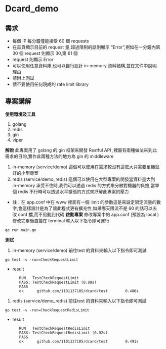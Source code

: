 # Dcard_demo

## 需求
- 每個 IP 每分鐘僅能接受 60 個 requests
- 在首頁顯示目前的 request 量,超過限制的話則顯示 “Error”,例如在一分鐘內第 30 個 request 則顯示 30,第 61 個
- request 則顯示 Error
- 可以使用任意資料庫,也可以自行設計 in-memory 資料結構,並在文件中說明理由
- 請附上測試
- 請不要使用任何現成的 rate limit library

## 專案講解
**使用環境及工具**

1. golang
2. redis
3. gin
4. viper

**解說**
此專案用了 golang  的 gin 框架來開發 Restful API ,裡面有兩種做法來到此需求的目的,實作此兩種方法的地方為 gin 的 middleware

1. in-memory (service/demo) 這個可以使用在需求較沒有這麼大只需要單機就好的小型專案
2. redis (service/demo_redis) 這個可以使用在大型專案的開發當資料量大到 in-memory 承受不住時,我們可以透過 redis 的方式來分散對機器的負擔,當單個 redis 不行時可以透過水平擴張的方式來抒解此專案的壓力

- 註：在 app.conf 中在 www 裡面有一個 limit 的參數這是來設定限定流量的數字,會這樣設計是為了讓此程式更有擴充性,如果哪天限流不是 60 的話可以去改 conf 擋,而不用動到代碼
**啟動專案**
修改專案中的 app.conf (預設為 local ) 修改完畢後直接在 terminal 輸入以下指令即可運行

`go run main.go`


**測試**

1. in-memory (service/demo) 前往test 的資料夾輸入以下指令即可測試

`go test -v -run=CheckRequestLimit`

- result

		 RUN   TestCheckRequestLimit
		 PASS: TestCheckRequestLimit (0.00s)
		 PASS
		 ok      github.com/1101137105/dcard/test        0.486s

1. redis (service/demo_redis) 前往test 的資料夾輸入以下指令即可測試

`go test -v -run=CheckRequestRedisLimit`

- result

		 RUN   TestCheckRequestRedisLimit
		 PASS: TestCheckRequestRedisLimit (0.02s)
		 PASS
		 ok      github.com/1101137105/dcard/test        0.491s

